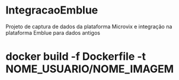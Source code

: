 # IntegracaoEmblue
 Projeto de captura de dados da plataforma Microvix e integração na plataforma Emblue para dados antigos


 # docker build -f Dockerfile -t NOME_USUARIO/NOME_IMAGEM
